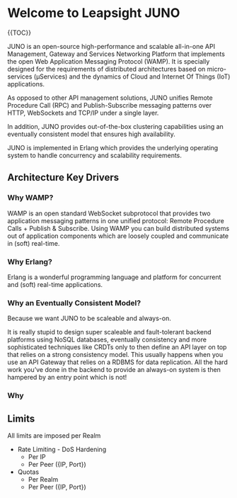 # Welcome to Leapsight JUNO

{{TOC}}

JUNO is an open-source high-performance and scalable all-in-one API Management, Gateway and Services Networking Platform that implements the open Web Application Messaging Protocol (WAMP). It is specially designed for the requirements of distributed architectures based on micro-services (µServices) and the dynamics of Cloud and Internet Of Things (IoT) applications.

As opposed to other API management solutions, JUNO unifies Remote Procedure Call (RPC) and Publish-Subscribe messaging patterns over HTTP, WebSockets and TCP/IP under a single layer.
    
In addition, JUNO provides out-of-the-box clustering capabilities using an eventually consistent model that ensures high availability.

JUNO is implemented in Erlang which provides the underlying operating system to handle concurrency and scalability requirements.

## Architecture Key Drivers

### Why WAMP?
WAMP is an open standard WebSocket subprotocol that provides two application messaging patterns in one unified protocol: Remote Procedure Calls + Publish & Subscribe. Using WAMP you can build distributed systems out of application components which are loosely coupled and communicate in (soft) real-time.

### Why Erlang?
Erlang is a wonderful programming language and platform for concurrent and (soft) real-time applications. 

### Why an Eventually Consistent Model?
Because we want JUNO to be scaleable and always-on. 

It is really stupid to design super scaleable and fault-tolerant backend platforms using NoSQL databases, eventually consistency and more sophisticated techniques like CRDTs only to then define an API layer on top that relies on a strong consistency model. This usually happens when you use an API Gateway that relies on a RDBMS for data replication. All the hard work you’ve done in the backend to provide an always-on system is then hampered by an entry point which is not!

### Why 
## Limits
All limits are imposed per Realm

* Rate Limiting - DoS Hardening
    * Per IP
    * Per Peer ({IP, Port})
* Quotas
    * Per Realm
    * Per Peer ({IP, Port})
